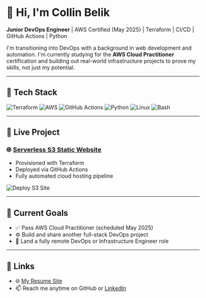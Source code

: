 # 👋 Hi, I'm Collin Belik

**Junior DevOps Engineer** | AWS Certified (May 2025) | Terraform | CI/CD | GitHub Actions | Python

I'm transitioning into DevOps with a background in web development and automation. I'm currently studying for the **AWS Cloud Practitioner** certification and building out real-world infrastructure projects to prove my skills, not just my potential.

---

## 🔧 Tech Stack

<p align="left">
  <img src="https://img.shields.io/badge/Terraform-623CE4?style=for-the-badge&logo=terraform&logoColor=white" alt="Terraform"/>
  <img src="https://img.shields.io/badge/AWS-232F3E?style=for-the-badge&logo=amazonaws&logoColor=white" alt="AWS"/>
  <img src="https://img.shields.io/badge/GitHub_Actions-2088FF?style=for-the-badge&logo=githubactions&logoColor=white" alt="GitHub Actions"/>
  <img src="https://img.shields.io/badge/Python-3776AB?style=for-the-badge&logo=python&logoColor=white" alt="Python"/>
  <img src="https://img.shields.io/badge/Linux-FCC624?style=for-the-badge&logo=linux&logoColor=black" alt="Linux"/>
  <img src="https://img.shields.io/badge/Bash-4EAA25?style=for-the-badge&logo=gnu-bash&logoColor=white" alt="Bash"/>
</p>

---

## 🚀 Live Project

### 🌐 [Serverless S3 Static Website](http://crbelik-serverless-site.s3-website-us-east-1.amazonaws.com)
- Provisioned with Terraform  
- Deployed via GitHub Actions  
- Fully automated cloud hosting pipeline

![Deploy S3 Site](https://github.com/crbelik/serverless-s3-site/actions/workflows/deploy.yml/badge.svg)

---

## 🧠 Current Goals
- ✅ Pass AWS Cloud Practitioner (scheduled May 2025)
- ⚙️ Build and share another full-stack DevOps project
- 💼 Land a fully remote DevOps or Infrastructure Engineer role

---

## 🔗 Links
- 🌐 [My Resume Site](https://crbelik.github.io/belik-resume)
- 📫 Reach me anytime on GitHub or [LinkedIn](www.linkedin.com/in/collin-belik) 
